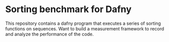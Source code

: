 # Sorting benchmark for Dafny

This repository contains a dafny program that executes a series of sorting functions on sequences.
Want to build a measurement framework to record and analyze the performance of the code.